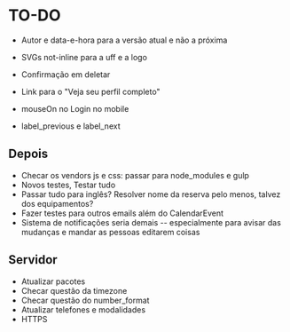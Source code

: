 # TO-DO

- Autor e data-e-hora para a versão atual e não a próxima

- SVGs not-inline para a uff e a logo
- Confirmação em deletar
- Link para o "Veja seu perfil completo"
- mouseOn no Login no mobile
- label_previous e label_next

## Depois

- Checar os vendors js e css: passar para node_modules e gulp
- Novos testes, Testar tudo
- Passar tudo para inglês? Resolver nome da reserva pelo menos, talvez dos equipamentos?
- Fazer testes para outros emails além do CalendarEvent
- Sistema de notificações seria demais -- especialmente para avisar das mudanças e mandar as pessoas editarem coisas

## Servidor

- Atualizar pacotes
- Checar questão da timezone
- Checar questão do number_format
- Atualizar telefones e modalidades
- HTTPS
